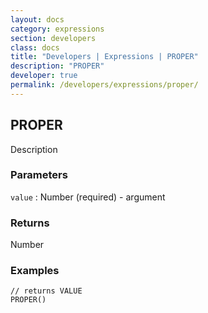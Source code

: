 ```yaml
---
layout: docs
category: expressions
section: developers
class: docs
title: "Developers | Expressions | PROPER"
description: "PROPER"
developer: true
permalink: /developers/expressions/proper/
---
```


## PROPER

Description

### Parameters
`value` : Number (required) - argument

### Returns
Number

### Examples
```
// returns VALUE
PROPER()
```